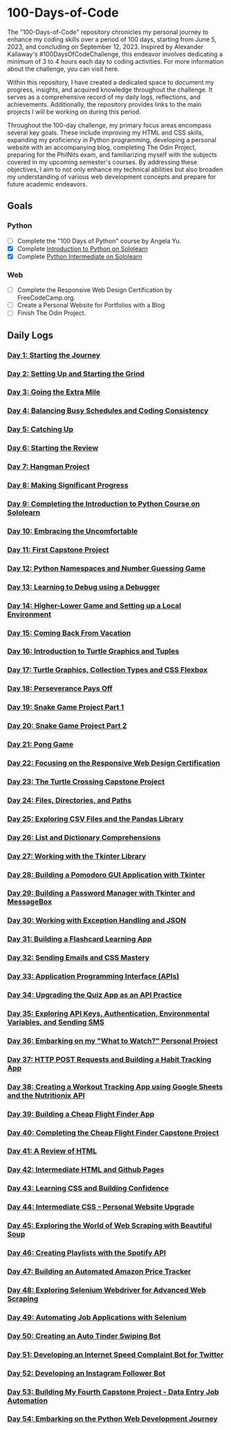 # 100-Days-of-Code

The "100-Days-of-Code" repository chronicles my personal journey to enhance my coding skills over a period of 100 days, starting from June 5, 2023, and concluding on September 12, 2023. Inspired by Alexander Kallaway's #100DaysOfCodeChallenge, this endeavor involves dedicating a minimum of 3 to 4 hours each day to coding activities. For more information about the challenge, you can visit here.

Within this repository, I have created a dedicated space to document my progress, insights, and acquired knowledge throughout the challenge. It serves as a comprehensive record of my daily logs, reflections, and achievements. Additionally, the repository provides links to the main projects I will be working on during this period.

Throughout the 100-day challenge, my primary focus areas encompass several key goals. These include improving my HTML and CSS skills, expanding my proficiency in Python programming, developing a personal website with an accompanying blog, completing The Odin Project, preparing for the PhilNits exam, and familiarizing myself with the subjects covered in my upcoming semester's courses. By addressing these objectives, I aim to not only enhance my technical abilities but also broaden my understanding of various web development concepts and prepare for future academic endeavors.

## Goals

### Python

- [ ] Complete the "100 Days of Python" course by Angela Yu.
- [x] Complete [Introduction to Python on Sololearn](https://www.sololearn.com/certificates/CC-OESSQKOJ)
- [x] Complete [Python Intermediate on Sololearn](https://www.sololearn.com/certificates/CC-ZHQFMUNW)

### Web

- [ ] Complete the Responsive Web Design Certification by FreeCodeCamp.org.
- [ ] Create a Personal Website for Portfolios with a Blog
- [ ] Finish The Odin Project.

<!-- ### School
- [ ] Begin reviewing for the PhilNits exam.
- [ ] Start studying for my courses in the first semester of AY 2023-2024. -->

## Daily Logs

### [Day 1: Starting the Journey](https://github.com/johnivanpuayap/100-days-of-code/tree/main/Day%2001)

### [Day 2: Setting Up and Starting the Grind](https://github.com/johnivanpuayap/100-days-of-code/tree/main/Day%2002)

### [Day 3: Going the Extra Mile](https://github.com/johnivanpuayap/100-days-of-code/tree/main/Day%2003)

### [Day 4: Balancing Busy Schedules and Coding Consistency](https://github.com/johnivanpuayap/100-days-of-code/tree/main/Day%2004)

### [Day 5: Catching Up](https://github.com/johnivanpuayap/100-days-of-code/tree/main/Day%2005)

### [Day 6: Starting the Review](https://github.com/johnivanpuayap/100-days-of-code/tree/main/Day%2006)

### [Day 7: Hangman Project](https://github.com/johnivanpuayap/100-days-of-code/tree/main/Day%2007)

### [Day 8: Making Significant Progress](https://github.com/johnivanpuayap/100-days-of-code/tree/main/Day%2008)

### [Day 9: Completing the Introduction to Python Course on Sololearn](https://github.com/johnivanpuayap/100-days-of-code/tree/main/Day%2009)

### [Day 10: Embracing the Uncomfortable](https://github.com/johnivanpuayap/100-days-of-code/tree/main/Day%2010)

### [Day 11: First Capstone Project](https://github.com/johnivanpuayap/100-days-of-code/tree/main/Day%2011)

### [Day 12: Python Namespaces and Number Guessing Game](https://github.com/johnivanpuayap/100-days-of-code/tree/main/Day%2012)

### [Day 13: Learning to Debug using a Debugger](https://github.com/johnivanpuayap/100-days-of-code/tree/main/Day%2013)

### [Day 14: Higher-Lower Game and Setting up a Local Environment](https://github.com/johnivanpuayap/100-days-of-code/tree/main/Day%2014)

### [Day 15: Coming Back From Vacation](https://github.com/johnivanpuayap/100-days-of-code/tree/main/Day%2015)

### [Day 16: Introduction to Turtle Graphics and Tuples](https://github.com/johnivanpuayap/100-days-of-code/tree/main/Day%2016)

### [Day 17: Turtle Graphics, Collection Types and CSS Flexbox](https://github.com/johnivanpuayap/100-days-of-code/tree/main/Day%2017)

### [Day 18: Perseverance Pays Off](https://github.com/johnivanpuayap/100-days-of-code/tree/main/Day%2018)

### [Day 19: Snake Game Project Part 1](https://github.com/johnivanpuayap/100-days-of-code/tree/main/Day%2019)

### [Day 20: Snake Game Project Part 2](https://github.com/johnivanpuayap/100-days-of-code/tree/main/Day%2020)

### [Day 21: Pong Game](https://github.com/johnivanpuayap/100-days-of-code/tree/main/Day%2021)

### [Day 22: Focusing on the Responsive Web Design Certification](https://github.com/johnivanpuayap/100-days-of-code/tree/main/Day%2022)

### [Day 23: The Turtle Crossing Capstone Project](https://github.com/johnivanpuayap/100-days-of-code/tree/main/Day%2023)

### [Day 24: Files, Directories, and Paths](https://github.com/johnivanpuayap/100-days-of-code/tree/main/Day%2024)

### [Day 25: Exploring CSV Files and the Pandas Library](https://github.com/johnivanpuayap/100-days-of-code/tree/main/Day%2025)

### [Day 26: List and Dictionary Comprehensions](https://github.com/johnivanpuayap/100-days-of-code/tree/main/Day%2026)

### [Day 27: Working with the Tkinter Library](https://github.com/johnivanpuayap/100-days-of-code/tree/main/Day%2027)

### [Day 28: Building a Pomodoro GUI Application with Tkinter](https://github.com/johnivanpuayap/100-days-of-code/tree/main/Day%2028)

### [Day 29: Building a Password Manager with Tkinter and MessageBox](https://github.com/johnivanpuayap/100-days-of-code/tree/main/Day%2029)

### [Day 30: Working with Exception Handling and JSON](https://github.com/johnivanpuayap/100-days-of-code/tree/main/Day%2030)

### [Day 31: Building a Flashcard Learning App](https://github.com/johnivanpuayap/100-days-of-code/tree/main/Day%2031)

### [Day 32: Sending Emails and CSS Mastery](https://github.com/johnivanpuayap/100-days-of-code/tree/main/Day%2032)

### [Day 33: Application Programming Interface (APIs)](https://github.com/johnivanpuayap/100-days-of-code/tree/main/Day%2033)

### [Day 34: Upgrading the Quiz App as an API Practice](https://github.com/johnivanpuayap/100-days-of-code/tree/main/Day%2034)

### [Day 35: Exploring API Keys, Authentication, Environmental Variables, and Sending SMS](https://github.com/johnivanpuayap/100-days-of-code/tree/main/Day%2035)

### [Day 36: Embarking on my "What to Watch?" Personal Project](https://github.com/johnivanpuayap/100-days-of-code/tree/main/Day%2036)

### [Day 37: HTTP POST Requests and Building a Habit Tracking App](https://github.com/johnivanpuayap/100-days-of-code/tree/main/Day%2037)

### [Day 38: Creating a Workout Tracking App using Google Sheets and the Nutritionix API](https://github.com/johnivanpuayap/100-days-of-code/tree/main/Day%2038)

### [Day 39: Building a Cheap Flight Finder App](https://github.com/johnivanpuayap/100-days-of-code/tree/main/Day%2039)

### [Day 40: Completing the Cheap Flight Finder Capstone Project](https://github.com/johnivanpuayap/100-days-of-code/tree/main/Day%2040)

### [Day 41: A Review of HTML](https://github.com/johnivanpuayap/100-days-of-code/tree/main/Day%2041)

### [Day 42: Intermediate HTML and Github Pages](https://github.com/johnivanpuayap/100-days-of-code/tree/main/Day%2042)

### [Day 43: Learning CSS and Building Confidence](https://github.com/johnivanpuayap/100-days-of-code/tree/main/Day%2043)

### [Day 44: Intermediate CSS - Personal Website Upgrade](https://github.com/johnivanpuayap/100-days-of-code/tree/main/Day%2044)

### [Day 45: Exploring the World of Web Scraping with Beautiful Soup](https://github.com/johnivanpuayap/100-days-of-code/tree/main/Day%2045)

### [Day 46: Creating Playlists with the Spotify API](https://github.com/johnivanpuayap/100-days-of-code/tree/main/Day%2046)

### [Day 47: Building an Automated Amazon Price Tracker](https://github.com/johnivanpuayap/100-days-of-code/tree/main/Day%2047)

### [Day 48: Exploring Selenium Webdriver for Advanced Web Scraping](https://github.com/johnivanpuayap/100-days-of-code/tree/main/Day%2048)

### [Day 49: Automating Job Applications with Selenium](https://github.com/johnivanpuayap/100-days-of-code/tree/main/Day%2049)

### [Day 50: Creating an Auto Tinder Swiping Bot](https://github.com/johnivanpuayap/100-days-of-code/tree/main/Day%2050)

### [Day 51: Developing an Internet Speed Complaint Bot for Twitter](https://github.com/johnivanpuayap/100-days-of-code/tree/main/Day%2051)

### [Day 52: Developing an Instagram Follower Bot](https://github.com/johnivanpuayap/100-days-of-code/tree/main/Day%2052)

### [Day 53: Building My Fourth Capstone Project - Data Entry Job Automation](https://github.com/johnivanpuayap/100-days-of-code/tree/main/Day%2053)

### [Day 54: Embarking on the Python Web Development Journey](https://github.com/johnivanpuayap/100-days-of-code/tree/main/Day%2054)
